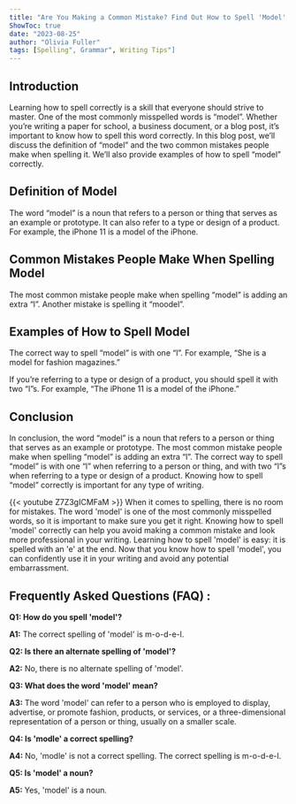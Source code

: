 ```yaml
---
title: "Are You Making a Common Mistake? Find Out How to Spell 'Model' Here!"
ShowToc: true 
date: "2023-08-25"
author: "Olivia Fuller" 
tags: [Spelling", Grammar", Writing Tips"]
---
```

## Introduction

Learning how to spell correctly is a skill that everyone should strive to master. One of the most commonly misspelled words is “model”. Whether you’re writing a paper for school, a business document, or a blog post, it’s important to know how to spell this word correctly. In this blog post, we’ll discuss the definition of “model” and the two common mistakes people make when spelling it. We’ll also provide examples of how to spell “model” correctly. 

## Definition of Model

The word “model” is a noun that refers to a person or thing that serves as an example or prototype. It can also refer to a type or design of a product. For example, the iPhone 11 is a model of the iPhone. 

## Common Mistakes People Make When Spelling Model

The most common mistake people make when spelling “model” is adding an extra “l”. Another mistake is spelling it “moodel”. 

## Examples of How to Spell Model

The correct way to spell “model” is with one “l”. For example, “She is a model for fashion magazines.” 

If you’re referring to a type or design of a product, you should spell it with two “l”s. For example, “The iPhone 11 is a model of the iPhone.” 

## Conclusion

In conclusion, the word “model” is a noun that refers to a person or thing that serves as an example or prototype. The most common mistake people make when spelling “model” is adding an extra “l”. The correct way to spell “model” is with one “l” when referring to a person or thing, and with two “l”s when referring to a type or design of a product. Knowing how to spell “model” correctly is important for any type of writing.

{{< youtube Z7Z3gICMFaM >}} 
When it comes to spelling, there is no room for mistakes. The word 'model' is one of the most commonly misspelled words, so it is important to make sure you get it right. Knowing how to spell 'model' correctly can help you avoid making a common mistake and look more professional in your writing. Learning how to spell 'model' is easy: it is spelled with an 'e' at the end. Now that you know how to spell 'model', you can confidently use it in your writing and avoid any potential embarrassment.

## Frequently Asked Questions (FAQ) :
**Q1: How do you spell 'model'?**

**A1:** The correct spelling of 'model' is m-o-d-e-l.

**Q2: Is there an alternate spelling of 'model'?**

**A2:** No, there is no alternate spelling of 'model'.

**Q3: What does the word 'model' mean?**

**A3:** The word 'model' can refer to a person who is employed to display, advertise, or promote fashion, products, or services, or a three-dimensional representation of a person or thing, usually on a smaller scale.

**Q4: Is 'modle' a correct spelling?**

**A4:** No, 'modle' is not a correct spelling. The correct spelling is m-o-d-e-l.

**Q5: Is 'model' a noun?**

**A5:** Yes, 'model' is a noun.






